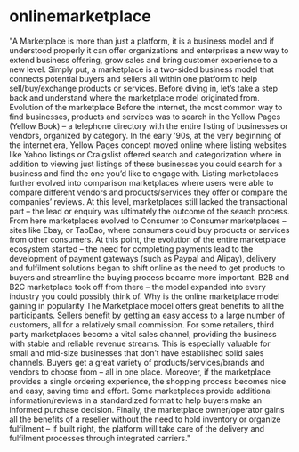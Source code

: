 # onlinemarketplace
"A Marketplace is more than just a platform, it is a business model and if understood properly it can offer organizations and enterprises a new way to extend business offering, grow sales and bring customer experience to a new level.    Simply put, a marketplace is a two-sided business model that connects potential buyers and sellers all within one platform to help sell/buy/exchange products or services.   Before diving in, let’s take a step back and understand where the marketplace model originated from.    Evolution of the marketplace  Before the internet, the most common way to find businesses, products and services was to search in the Yellow Pages (Yellow Book) – a telephone directory with the entire listing of businesses or vendors, organized by category. In the early ’90s, at the very beginning of the internet era, Yellow Pages concept moved online where listing websites like Yahoo listings or Craigslist offered search and categorization where in addition to viewing just listings of these businesses you could search for a business and find the one you’d like to engage with.    Listing marketplaces further evolved into comparison marketplaces where users were able to  compare different vendors and products/services they offer or compare the companies’ reviews. At this level, marketplaces still lacked the transactional part – the lead or enquiry was ultimately the outcome of the search process.   From here marketplaces evolved to Consumer to Consumer marketplaces – sites like Ebay, or TaoBao, where consumers could buy products or services from other consumers. At this point, the evolution of the entire marketplace ecosystem started – the need for completing payments lead to the development of payment gateways (such as Paypal and Alipay), delivery and fulfilment solutions began to shift online as the need to get products to buyers and streamline the buying process became more important. B2B and B2C marketplace took off from there – the model expanded into every industry you could possibly think of.   Why is the online marketplace model gaining in popularity  The Marketplace model offers great benefits to all the participants. Sellers benefit by getting an easy access to a large number of customers, all for a relatively small commission. For some retailers, third party marketplaces become a vital sales channel, providing the business with stable and reliable revenue streams. This is especially valuable for small and mid-size businesses that don’t have established solid sales channels.   Buyers get a great variety of products/services/brands and vendors to choose from – all in one place. Moreover, if the marketplace provides a single ordering experience, the shopping process becomes nice and easy, saving time and effort. Some marketplaces provide additional information/reviews in a standardized format to help buyers make an informed purchase decision.   Finally, the marketplace owner/operator gains all the benefits of a reseller without the need to hold inventory or organize fulfilment – if built right, the platform will take care of the delivery and fulfilment processes through integrated carriers."
